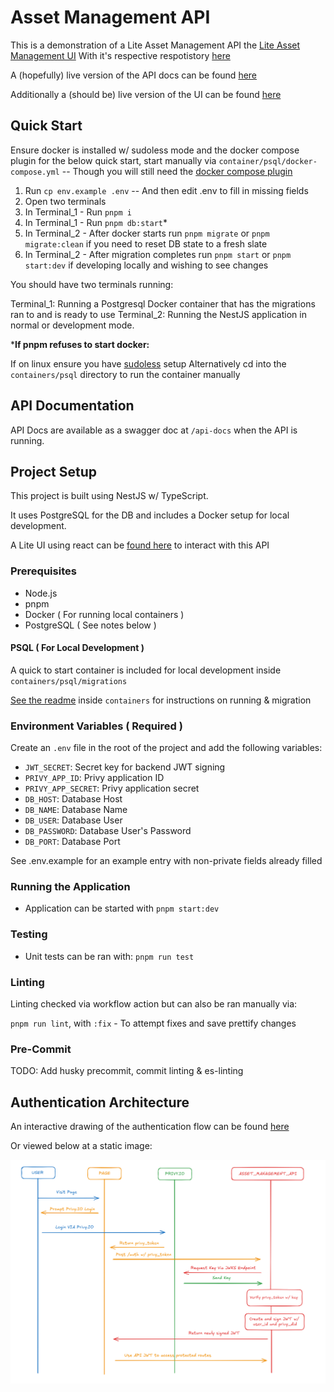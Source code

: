 # Asset Management API

This is a demonstration of a Lite Asset Management API the [Lite Asset Management UI](https://github.com/ACatThatPrograms/asset-management-api)
With it's respective respotistory [here]()

A (hopefully) live version of the API docs can be found [here](https://assetapi.acatthatprograms.com/api-docs)

Additionally a (should be) live version of the UI can be found [here]()

## Quick Start

Ensure docker is installed w/ sudoless mode and the docker compose plugin for the below quick start, start manually via `container/psql/docker-compose.yml` -- Though you will still need the [docker compose plugin](https://docs.docker.com/compose/install/linux/)

1. Run `cp env.example .env` -- And then edit .env to fill in missing fields
2. Open two terminals
4. In Terminal_1 - Run `pnpm i`
3. In Terminal_1 - Run `pnpm db:start`*
4. In Terminal_2 - After docker starts run `pnpm migrate` or `pnpm migrate:clean` if you need to reset DB state to a fresh slate
5. In Terminal_2 - After migration completes run `pnpm start` or `pnpm start:dev` if developing locally and wishing to see changes

You should have two terminals running:

Terminal_1: Running a Postgresql Docker container that has the migrations ran to and is ready to use
Terminal_2: Running the NestJS application in normal or development mode.

***If pnpm refuses to start docker:**

If on linux ensure you have [sudoless](https://docs.docker.com/engine/install/linux-postinstall/) setup 
Alternatively cd into the `containers/psql` directory to run the container manually

## API Documentation

API Docs are available as a swagger doc at `/api-docs` when the API is running.

## Project Setup

This project is built using NestJS w/ TypeScript. 

It uses PostgreSQL for the DB and includes a Docker setup for local development.

A Lite UI using react can be [found here]() to interact with this API

### Prerequisites

- Node.js
- pnpm
- Docker ( For running local containers )
- PostgreSQL ( See notes below )

#### PSQL ( For Local Development )

A quick to start container is included for local development inside `containers/psql/migrations` 

[See the readme](./containers/README.md) inside `containers` for instructions on running & migration

### Environment Variables ( Required )

Create an `.env` file in the root of the project and add the following variables:

- `JWT_SECRET`: Secret key for backend JWT signing
- `PRIVY_APP_ID`: Privy application ID
- `PRIVY_APP_SECRET`: Privy application secret
- `DB_HOST`: Database Host
- `DB_NAME`: Database Name
- `DB_USER`: Database User
- `DB_PASSWORD`: Database User's Password
- `DB_PORT`: Database Port

See .env.example for an example entry with non-private fields already filled

### Running the Application

- Application can be started with `pnpm start:dev`

### Testing

- Unit tests can be ran with: `pnpm run test`

### Linting

Linting checked via workflow action but can also be ran manually via:

`pnpm run lint`, with `:fix` - To attempt fixes and save prettify changes

### Pre-Commit

TODO: Add husky precommit, commit linting & es-linting

## Authentication Architecture

An interactive drawing of the authentication flow can be found [here](https://excalidraw.com/#json=RxuM2kPDIMOfI93c43BDg,0NDyYXMos_bN87QckvseKQ)

Or viewed below at a static image:

![alt text](./doc_image/auth_flow.png)